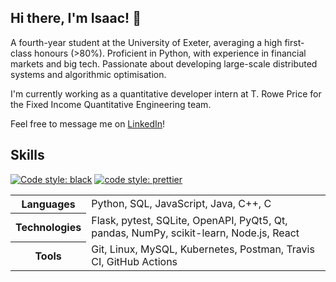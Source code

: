 ## Hi there, I'm Isaac! 👋

A fourth-year student at the University of Exeter, averaging a high first-class
honours (>80%). Proficient in Python, with experience in financial markets and
big tech. Passionate about developing large-scale distributed systems and
algorithmic optimisation.

I'm currently working as a quantitative developer intern at T. Rowe Price for
the Fixed Income Quantitative Engineering team.

Feel free to message me on [LinkedIn](https://www.linkedin.com/in/isaaccheng9)!

## Skills

[![Code style: black](https://img.shields.io/badge/code%20style-black-000000.svg)](https://github.com/psf/black)
[![code style: prettier](https://img.shields.io/badge/code_style-prettier-ff69b4.svg)](https://github.com/prettier/prettier)

<table>
  <tr>
    <th>Languages</th>
    </p>
    <td>Python, SQL, JavaScript, Java, C++, C</td>
  </tr>
  <tr>
    <th>Technologies</th>
    <td>Flask, pytest, SQLite, OpenAPI, PyQt5, Qt, pandas, NumPy, scikit-learn, Node.js, React
  </td>
  <tr>
    <th>Tools</th>
    <td>Git, Linux, MySQL, Kubernetes, Postman, Travis CI, GitHub Actions
  </td>
  </tr>
</table>
